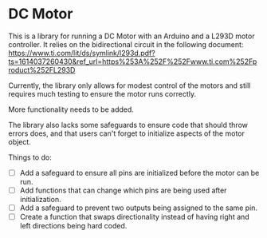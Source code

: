 
# DC Motor

This is a library for running a DC Motor with an Arduino and a L293D motor controller.
It relies on the bidirectional circuit in the following document: https://www.ti.com/lit/ds/symlink/l293d.pdf?ts=1614037260430&ref_url=https%253A%252F%252Fwww.ti.com%252Fproduct%252FL293D

Currently, the library only allows for modest control of the motors and still requires much testing to ensure the motor runs correctly.

More functionality needs to be added.

The library also lacks some safeguards to ensure code that should throw errors does, and that users can't forget to initialize aspects of the motor object.

Things to do:
- [ ] Add a safeguard to ensure all pins are initialized before the motor can be run.
- [ ] Add functions that can change which pins are being used after initialization.
- [ ] Add a safeguard to prevent two outputs being assigned to the same pin.
- [ ] Create a function that swaps directionality instead of having right and left directions being hard coded.
